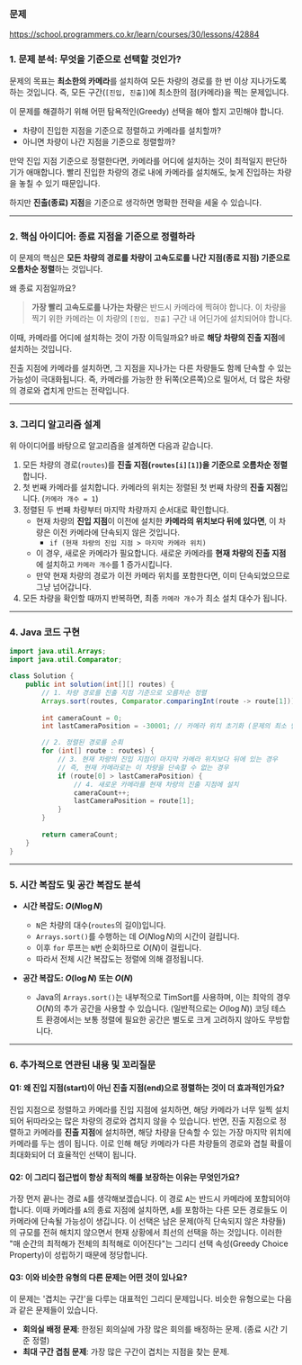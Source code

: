 ### 문제

https://school.programmers.co.kr/learn/courses/30/lessons/42884

### 1\. 문제 분석: 무엇을 기준으로 선택할 것인가?

문제의 목표는 **최소한의 카메라**를 설치하여 모든 차량의 경로를 한 번 이상 지나가도록 하는 것입니다. 즉, 모든 구간(`[진입, 진출]`)에 최소한의 점(카메라)을 찍는 문제입니다.

이 문제를 해결하기 위해 어떤 탐욕적인(Greedy) 선택을 해야 할지 고민해야 합니다.

  * 차량이 진입한 지점을 기준으로 정렬하고 카메라를 설치할까?
  * 아니면 차량이 나간 지점을 기준으로 정렬할까?

만약 진입 지점 기준으로 정렬한다면, 카메라를 어디에 설치하는 것이 최적일지 판단하기가 애매합니다. 빨리 진입한 차량의 경로 내에 카메라를 설치해도, 늦게 진입하는 차량을 놓칠 수 있기 때문입니다.

하지만 **진출(종료) 지점**을 기준으로 생각하면 명확한 전략을 세울 수 있습니다.

-----

### 2\. 핵심 아이디어: 종료 지점을 기준으로 정렬하라

이 문제의 핵심은 **모든 차량의 경로를 차량이 고속도로를 나간 지점(종료 지점) 기준으로 오름차순 정렬**하는 것입니다.

왜 종료 지점일까요?

> **가장 빨리 고속도로를 나가는 차량**은 반드시 카메라에 찍혀야 합니다. 이 차량을 찍기 위한 카메라는 이 차량의 `[진입, 진출]` 구간 내 어딘가에 설치되어야 합니다.

이때, 카메라를 어디에 설치하는 것이 가장 이득일까요? 바로 **해당 차량의 진출 지점**에 설치하는 것입니다.

진출 지점에 카메라를 설치하면, 그 지점을 지나가는 다른 차량들도 함께 단속할 수 있는 가능성이 극대화됩니다. 즉, 카메라를 가능한 한 뒤쪽(오른쪽)으로 밀어서, 더 많은 차량의 경로와 겹치게 만드는 전략입니다.

-----

### 3\. 그리디 알고리즘 설계

위 아이디어를 바탕으로 알고리즘을 설계하면 다음과 같습니다.

1.  모든 차량의 경로(`routes`)를 **진출 지점(`routes[i][1]`)을 기준으로 오름차순 정렬**합니다.
2.  첫 번째 카메라를 설치합니다. 카메라의 위치는 정렬된 첫 번째 차량의 **진출 지점**입니다. (`카메라 개수 = 1`)
3.  정렬된 두 번째 차량부터 마지막 차량까지 순서대로 확인합니다.
      * 현재 차량의 **진입 지점**이 이전에 설치한 **카메라의 위치보다 뒤에 있다면**, 이 차량은 이전 카메라에 단속되지 않은 것입니다.
          * `if (현재 차량의 진입 지점 > 마지막 카메라 위치)`
      * 이 경우, 새로운 카메라가 필요합니다. 새로운 카메라를 **현재 차량의 진출 지점**에 설치하고 `카메라 개수`를 1 증가시킵니다.
      * 만약 현재 차량의 경로가 이전 카메라 위치를 포함한다면, 이미 단속되었으므로 그냥 넘어갑니다.
4.  모든 차량을 확인할 때까지 반복하면, 최종 `카메라 개수`가 최소 설치 대수가 됩니다.

-----

### 4\. Java 코드 구현

```java
import java.util.Arrays;
import java.util.Comparator;

class Solution {
    public int solution(int[][] routes) {
        // 1. 차량 경로를 진출 지점 기준으로 오름차순 정렬
        Arrays.sort(routes, Comparator.comparingInt(route -> route[1]));
        
        int cameraCount = 0;
        int lastCameraPosition = -30001; // 카메라 위치 초기화 (문제의 최소 범위보다 작게)

        // 2. 정렬된 경로를 순회
        for (int[] route : routes) {
            // 3. 현재 차량의 진입 지점이 마지막 카메라 위치보다 뒤에 있는 경우
            // 즉, 현재 카메라로는 이 차량을 단속할 수 없는 경우
            if (route[0] > lastCameraPosition) {
                // 4. 새로운 카메라를 현재 차량의 진출 지점에 설치
                cameraCount++;
                lastCameraPosition = route[1];
            }
        }
        
        return cameraCount;
    }
}
```

-----

### 5\. 시간 복잡도 및 공간 복잡도 분석

  * **시간 복잡도: $O(N \log N)$**

      * `N`은 차량의 대수(`routes`의 길이)입니다.
      * `Arrays.sort()`를 수행하는 데 $O(N \log N)$의 시간이 걸립니다.
      * 이후 `for` 루프는 `N`번 순회하므로 $O(N)$이 걸립니다.
      * 따라서 전체 시간 복잡도는 정렬에 의해 결정됩니다.

  * **공간 복잡도: $O(\log N)$ 또는 $O(N)$**

      * Java의 `Arrays.sort()`는 내부적으로 TimSort를 사용하며, 이는 최악의 경우 $O(N)$의 추가 공간을 사용할 수 있습니다. (일반적으로는 $O(\log N)$) 코딩 테스트 환경에서는 보통 정렬에 필요한 공간은 별도로 크게 고려하지 않아도 무방합니다.

-----

### 6\. 추가적으로 연관된 내용 및 꼬리질문

#### Q1: 왜 진입 지점(start)이 아닌 진출 지점(end)으로 정렬하는 것이 더 효과적인가요?

진입 지점으로 정렬하고 카메라를 진입 지점에 설치하면, 해당 카메라가 너무 일찍 설치되어 뒤따라오는 많은 차량의 경로와 겹치지 않을 수 있습니다. 반면, 진출 지점으로 정렬하고 카메라를 **진출 지점**에 설치하면, 해당 차량을 단속할 수 있는 가장 마지막 위치에 카메라를 두는 셈이 됩니다. 이로 인해 해당 카메라가 다른 차량들의 경로와 겹칠 확률이 최대화되어 더 효율적인 선택이 됩니다.

#### Q2: 이 그리디 접근법이 항상 최적의 해를 보장하는 이유는 무엇인가요?

가장 먼저 끝나는 경로 `A`를 생각해보겠습니다. 이 경로 `A`는 반드시 카메라에 포함되어야 합니다. 이때 카메라를 `A`의 종료 지점에 설치하면, `A`를 포함하는 다른 모든 경로들도 이 카메라에 단속될 가능성이 생깁니다. 이 선택은 남은 문제(아직 단속되지 않은 차량들)의 규모를 전혀 해치지 않으면서 현재 상황에서 최선의 선택을 하는 것입니다. 이러한 "매 순간의 최적해가 전체의 최적해로 이어진다"는 그리디 선택 속성(Greedy Choice Property)이 성립하기 때문에 정당합니다.

#### Q3: 이와 비슷한 유형의 다른 문제는 어떤 것이 있나요?

이 문제는 '겹치는 구간'을 다루는 대표적인 그리디 문제입니다. 비슷한 유형으로는 다음과 같은 문제들이 있습니다.

  * **회의실 배정 문제**: 한정된 회의실에 가장 많은 회의를 배정하는 문제. (종료 시간 기준 정렬)
  * **최대 구간 겹침 문제**: 가장 많은 구간이 겹치는 지점을 찾는 문제.